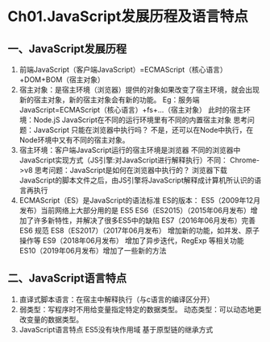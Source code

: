 # Ch01.JavaScript发展历程及语言特点
## 一、JavaScript发展历程
1. 前端JavaScript（客户端JavaScript）=ECMAScript（核心语言）+DOM+BOM（宿主对象）
2. 宿主对象：是宿主环境（浏览器）提供的对象如果改变了宿主环境，就会出现新的宿主对象，新的宿主对象会有新的功能。
Eg：服务端JavaScript=ECMAScript（核心语言）+fs+...（宿主对象）
此时的宿主环境：Node.jS
JavaScript在不同的运行环境里有不同的内置宿主对象
思考问题：JavaScript 只能在浏览器中执行吗？
不是，还可以在Node中执行，在Node环境中又有不同的宿主对象。
3. 宿主环境：客户端JavaScript运行的宿主环境是浏览器
不同的浏览器中JavaScript实现方式（JS引擎:对JavaScript进行解释执行）不同：
Chrome->v8
思考问题：JavaScript是如何在浏览器中执行的？
          浏览器下载JavaScript的脚本文件之后，由JS引擎将JavaScript解释成计算机所认识的语言再执行
4. ECMAScript（ES）是JavaScript的语法标准
ES的版本：
 ES5（2009年12月发布）当前网络上大部分用的是 ES5
 ES6（ES2015）（2015年06月发布）增加了许多新特性，并解决了很多ES5中的缺陷
 ES7（2016年06月发布）完善 ES6 规范
 ES8（ES2017）（2017年06月发布） 增加新的功能，如并发、原子操作等
 ES9（2018年06月发布） 增加了异步迭代，RegExp 等相关功能
 ES10（2019年06月发布）增加了一些新的方法

## 二、JavaScript语言特点
1. 直译式脚本语言：在宿主中解释执行（与c语言的编译区分开）
2. 弱类型：写程序时不用给变量指定特定的数据类型。
动态类型：可以动态地更改变量的数据类型。
3. JavaScript语言特点
ES5没有块作用域
基于原型链的继承方式
